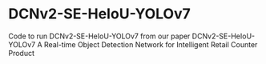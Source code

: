 # DCNv2-SE-HeIoU-YOLOv7

Code to run DCNv2-SE-HeIoU-YOLOv7 from our paper DCNv2-SE-HeIoU-YOLOv7 A Real-time Object Detection Network for Intelligent Retail Counter Product

